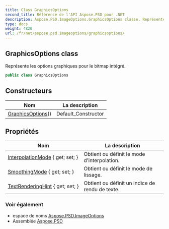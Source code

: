 ```yaml
---
title: Class GraphicsOptions
second_title: Référence de l'API Aspose.PSD pour .NET
description: Aspose.PSD.ImageOptions.GraphicsOptions classe. Représente les options graphiques pour le bitmap intégré.
type: docs
weight: 4820
url: /fr/net/aspose.psd.imageoptions/graphicsoptions/
---
```

## GraphicsOptions class

Représente les options graphiques pour le bitmap intégré.

```csharp
public class GraphicsOptions
```

## Constructeurs

| Nom | La description |
| --- | --- |
| [GraphicsOptions](graphicsoptions/)() | Default_Constructor |

## Propriétés

| Nom | La description |
| --- | --- |
| [InterpolationMode](../../aspose.psd.imageoptions/graphicsoptions/interpolationmode/) { get; set; } | Obtient ou définit le mode d'interpolation. |
| [SmoothingMode](../../aspose.psd.imageoptions/graphicsoptions/smoothingmode/) { get; set; } | Obtient ou définit le mode de lissage. |
| [TextRenderingHint](../../aspose.psd.imageoptions/graphicsoptions/textrenderinghint/) { get; set; } | Obtient ou définit un indice de rendu de texte. |

### Voir également

* espace de noms [Aspose.PSD.ImageOptions](../../aspose.psd.imageoptions/)
* Assemblée [Aspose.PSD](../../)


